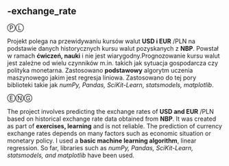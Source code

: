 ## -exchange_rate
ⓅⓁ 

Projekt polega na przewidywaniu kursów walut **USD i EUR** /PLN na podstawie danych historycznych kursu walut pozyskanych z **NBP**. 
Powstał w ramach **ćwiczeń, nauki** i nie jest wiarygodny.Prognozowanie kursu walut jest zależne od wielu czynników m.in. takich jak sytuacja gospodarcza czy
polityka monetarna. Zastosowano **podstawowy** algorytm uczenia maszynowego jakim jest regresja liniowa. 
Zastosowano do tej pory biblioteki takie jak *numPy, Pandas, SciKit-Learn, statsmodels, matplotlib*. 

ⒺⓃⒼ

The project involves predicting the exchange rates of **USD and EUR** /PLN based on historical exchange rate data obtained from **NBP**.
It was created as part of **exercises, learning** and is not reliable. The prediction of currency exchange rates depends 
on many factors such as economic situation or monetary policy.
I used a **basic machine learning algorithm**, linear regression. So far, libraries such as *numPy, Pandas, SciKit-Learn, statsmodels, and matplotlib* have been used.



